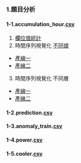 ### 1.題目分析
#### 1-1.accumulation_hour.[csv](https://github.com/FelixWuYH/IMBD2023training/blob/main/1.題目分析/accumlation_hour.csv)
1. [欄位值統計](https://chat.openai.com/share/79b79838-97b7-40a3-8859-839ab8408540)
2. 時間序列視覺化 [不同爐](https://chat.openai.com/share/a88c0bd4-021a-4689-92f1-be943a33cf5f)
- [產線一](https://github.com/FelixWuYH/IMBD2023training/blob/main/1.%E9%A1%8C%E7%9B%AE%E5%88%86%E6%9E%90/View1Line1.png)
- [產線二](https://github.com/FelixWuYH/IMBD2023training/blob/main/1.%E9%A1%8C%E7%9B%AE%E5%88%86%E6%9E%90/View1Line2.png)
3. 時間序列視覺化 不同層
- [產線一](https://github.com/FelixWuYH/IMBD2023training/blob/main/1.%E9%A1%8C%E7%9B%AE%E5%88%86%E6%9E%90/View2Line1.png)
- [產線二](https://github.com/FelixWuYH/IMBD2023training/blob/main/1.%E9%A1%8C%E7%9B%AE%E5%88%86%E6%9E%90/View2Line2.png)
#### 1-2.prediction.[csv](https://github.com/FelixWuYH/IMBD2023training/blob/main/1.題目分析/prediction.csv)

#### 1-3.anomaly_train.[csv](https://github.com/FelixWuYH/IMBD2023training/blob/main/1.題目分析/anomaly.csv)

#### 1-4.power.[csv](https://github.com/FelixWuYH/IMBD2023training/blob/main/1.題目分析/power.csv)

#### 1-5.cooler.[csv](https://github.com/FelixWuYH/IMBD2023training/blob/main/1.題目分析/cooler.csv)

